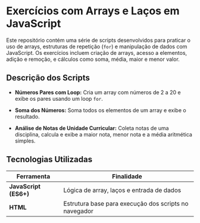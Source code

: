 # Exercícios com Arrays e Laços em JavaScript

Este repositório contém uma série de scripts desenvolvidos para praticar o uso de arrays, estruturas de repetição (`for`) e manipulação de dados com JavaScript. Os exercícios incluem criação de arrays, acesso a elementos, adição e remoção, e cálculos como soma, média, maior e menor valor.

## Descrição dos Scripts


* **Números Pares com Loop:**
  Cria um array com números de 2 a 20 e exibe os pares usando um loop `for`.

* **Soma dos Números:**
  Soma todos os elementos de um array e exibe o resultado.

* **Análise de Notas de Unidade Curricular:**
  Coleta notas de uma disciplina, calcula e exibe a maior nota, menor nota e a média aritmética simples.

## Tecnologias Utilizadas

| Ferramenta            | Finalidade                                            |
| --------------------- | ----------------------------------------------------- |
| **JavaScript (ES6+)** | Lógica de array, laços e entrada de dados             |
| **HTML**              | Estrutura base para execução dos scripts no navegador |
